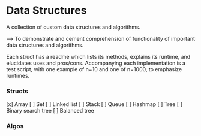 # Data Structures

A collection of custom data structures and algorithms.

--> To demonstrate and cement comprehension of functionality of important data structures and algorithms.

Each struct has a readme which lists its methods, explains its runtime, and elucidates uses and pros/cons. Accompanying each implementation is a test script, with one example of n=10 and one of n=1000, to emphasize runtimes.

### Structs

[x] Array
[ ] Set 
[ ] Linked list
[ ] Stack
[ ] Queue
[ ] Hashmap
[ ] Tree
[ ] Binary search tree
[ ] Balanced tree

### Algos

